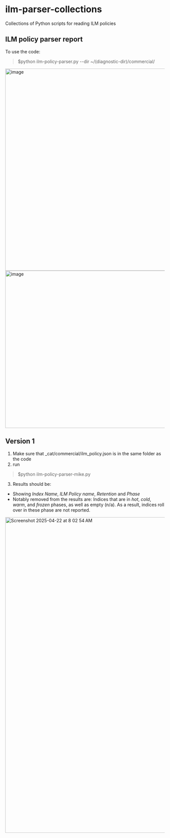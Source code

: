 # ilm-parser-collections
Collections of Python scripts for reading ILM policies


## ILM policy parser report

To use the code:

> $python ilm-policy-parser.py --dir  ~/(diagnostic-dir)/commercial/

<img width="1906" height="637" alt="image" src="https://github.com/user-attachments/assets/e34f2fcc-657f-4918-bd85-8f075c06b7c4" />
<img width="1004" height="496" alt="image" src="https://github.com/user-attachments/assets/02b0709f-b9af-47a7-a0af-0a5185b04051" />


## Version 1

1. Make sure that _cat/commercial/ilm_policy.json is in the same folder as the code
2. run 
  > $python ilm-policy-parser-mike.py
3. Results should be:
  - Showing *Index Name*, *ILM Policy name*, *Retention* and *Phase*
  - Notably removed from the results are:  Indices that are in *hot*, *cold*, *warm*, and *frozen* phases, as well as empty (n/a). As a result, indices roll over in these phase are not reported.

<img width="995" alt="Screenshot 2025-04-22 at 8 02 54 AM" src="https://github.com/user-attachments/assets/5b5326c6-2c58-43f0-894b-3dd096a594a5" />
